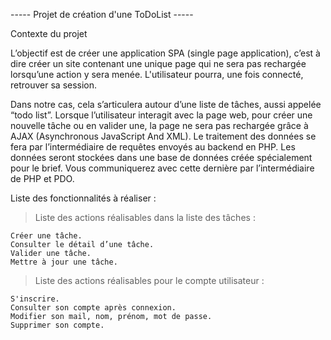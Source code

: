 ----- Projet de création d'une ToDoList -----

Contexte du projet

L’objectif est de créer une application SPA (single page application), c’est à dire créer un site contenant une unique page qui ne sera pas rechargée lorsqu’une action y sera menée.
L'utilisateur pourra, une fois connecté, retrouver sa session.

Dans notre cas, cela s’articulera autour d’une liste de tâches, aussi appelée “todo list”. Lorsque l’utilisateur interagit avec la page web, pour créer une nouvelle tâche ou en valider une, 
la page ne sera pas rechargée grâce à AJAX (Asynchronous JavaScript And XML).
Le traitement des données se fera par l’intermédiaire de requêtes envoyés au backend en PHP.
Les données seront stockées dans une base de données créée spécialement pour le brief. Vous communiquerez avec cette dernière par l’intermédiaire de PHP et PDO.


Liste des fonctionnalités à réaliser :

> Liste des actions réalisables dans la liste des tâches :

    Créer une tâche.
    Consulter le détail d’une tâche.
    Valider une tâche.
    Mettre à jour une tâche.

> Liste des actions réalisables pour le compte utilisateur :

    S'inscrire.
    Consulter son compte après connexion.
    Modifier son mail, nom, prénom, mot de passe.
    Supprimer son compte.




​

